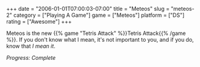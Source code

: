 +++
date = "2006-01-01T07:00:03-07:00"
title = "Meteos"
slug = "meteos-2"
category = ["Playing A Game"]
game = ["Meteos"]
platform = ["DS"]
rating = ["Awesome"]
+++

Meteos is the new {{% game "Tetris Attack" %}}Tetris Attack{{% /game %}}. If you don't know what I mean, it's not important to you, and if you do, know that <i>I mean it</i>.

<i>Progress: Complete</i>